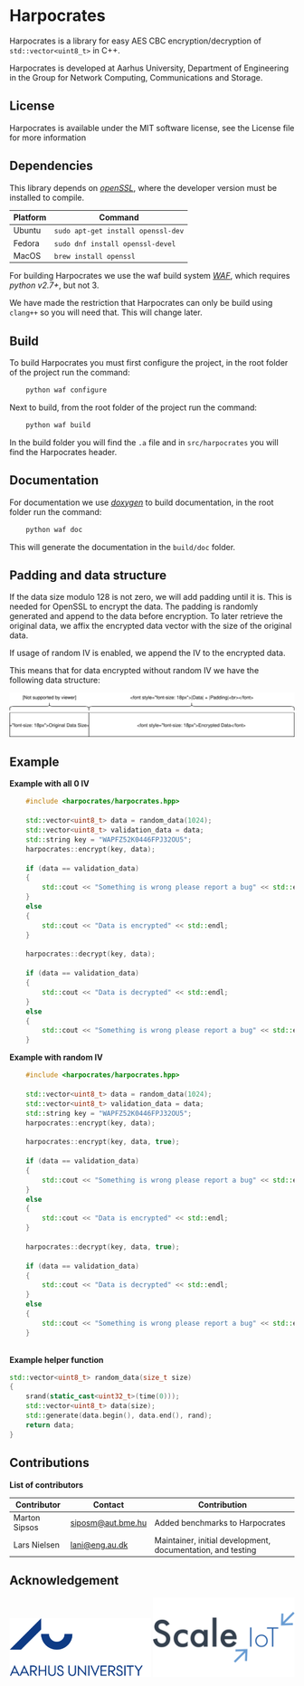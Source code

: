 # Harpocrates

Harpocrates is a library for easy AES CBC encryption/decryption of `std::vector<uint8_t>` in C++.

Harpocrates is developed at Aarhus University, Department of Engineering in the Group for Network Computing, Communications and Storage. 

## License 

Harpocrates is available under the MIT software license, see the License file for more information 

## Dependencies 

This library depends on [*openSSL*](https://www.openssl.org/), where the developer version must be installed to compile. 

| Platform | Command                           |
|----------|-----------------------------------|
| Ubuntu   | `sudo apt-get install openssl-dev`|
| Fedora   | `sudo dnf install openssl-devel`  |
| MacOS    | `brew install openssl`            |

For building Harpocrates we use the waf build system [*WAF*](https://waf.io/), which requires *python v2.7+*, but not 3. 

We have made the restriction that Harpocrates can only be build using `clang++` so you will need that. This will change later. 

## Build 

To build Harpocrates you must first configure the project, in the root folder of the project run the command: 

```bash 
    python waf configure 
```

Next to build, from the root folder of the project run the command: 

```bash 
    python waf build 
```

In the build folder you will find the `.a` file and in `src/harpocrates` you will find the Harpocrates header. 

## Documentation 

For documentation we use [*doxygen*](http://doxygen.nl/) to build documentation, in the root folder run the command:

```bash 
    python waf doc
```

This will generate the documentation in the `build/doc` folder. 

## Padding and data structure

If the data size modulo 128 is not zero, we will add padding until it
is. This is needed for OpenSSL to encrypt the data. The padding is
randomly generated and append to the data before encryption. To later
retrieve the original data, we affix the encrypted data vector with
the size of the original data. 

If usage of random IV is enabled, we append the IV to the encrypted data. 

This means that for data encrypted without random IV we have the following data structure: 

<img width="512" src="https://github.com/AgileCloudLab/harpocrates/blob/master/graphics/size_of_resulting_data_without_random_iv.svg" alt="data structure without IV"/>





## Example 

**Example with all 0 IV**

```C++
    #include <harpocrates/harpocrates.hpp>
    
    std::vector<uint8_t> data = random_data(1024);
    std::vector<uint8_t> validation_data = data;
    std::string key = "WAPFZ52K0446FPJ32OU5";
    harpocrates::encrypt(key, data);

    if (data == validation_data)
    {
        std::cout << "Something is wrong please report a bug" << std::endl;
    }
    else
    {
        std::cout << "Data is encrypted" << std::endl; 
    }

    harpocrates::decrypt(key, data);
    
    if (data == validation_data)
    {
        std::cout << "Data is decrypted" << std::endl;
    }
    else
    {
        std::cout << "Something is wrong please report a bug" << std::endl;
    }
```

**Example with random IV**

```c++
    #include <harpocrates/harpocrates.hpp>
    
    std::vector<uint8_t> data = random_data(1024);
    std::vector<uint8_t> validation_data = data;
    std::string key = "WAPFZ52K0446FPJ32OU5";
    harpocrates::encrypt(key, data);
    
    harpocrates::encrypt(key, data, true);

    if (data == validation_data)
    {
        std::cout << "Something is wrong please report a bug" << std::endl;
    }
    else
    {
        std::cout << "Data is encrypted" << std::endl; 
    }

    harpocrates::decrypt(key, data, true);
    
    if (data == validation_data)
    {
        std::cout << "Data is decrypted" << std::endl;
    }
    else
    {
        std::cout << "Something is wrong please report a bug" << std::endl;
    }
    
```

**Example helper function**

```c++
std::vector<uint8_t> random_data(size_t size)
{
    srand(static_cast<uint32_t>(time(0)));
    std::vector<uint8_t> data(size);
    std::generate(data.begin(), data.end(), rand);
    return data; 
}
```

## Contributions 

**List of contributors**

| Contributor   | Contact           | Contribution                                                |
|---------------|-------------------|-------------------------------------------------------------|
| Marton Sipsos | siposm@aut.bme.hu | Added benchmarks to Harpocrates                             |
| Lars Nielsen  | lani@eng.au.dk    | Maintainer, initial development, documentation, and testing |
 


## Acknowledgement 


<center>
<a href="http://www.au.dk/"><img width="250" src="https://github.com/AgileCloudLab/harpocrates/blob/master/graphics/aulogo_uk_var1_blue.png" alt="au-logo"/></a>
<a href="http://eng.au.dk/en/research/electrical-and-computer-engineering/communications-and-networks/network-computing-communications-and-storage/"><img width="250" src="https://github.com/AgileCloudLab/harpocrates/blob/master/graphics/Scale_IoT_Logo.png" alt="au-logo"/></a>
</center>
